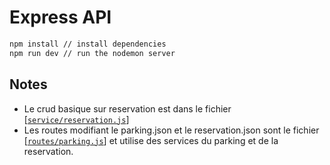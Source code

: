 # Express API

```bash
npm install // install dependencies
npm run dev // run the nodemon server
```

## Notes

- Le crud basique sur reservation est dans le fichier [[`service/reservation.js`](./services/reservation.js)]
- Les routes modifiant le parking.json et le reservation.json sont le fichier [[`routes/parking.js`](./routes/parking.js)] et utilise des services du parking et de la reservation.
